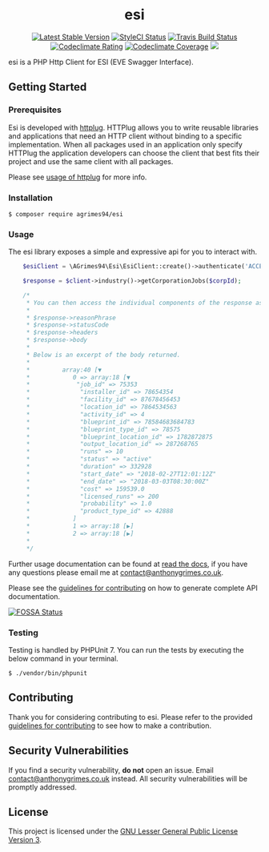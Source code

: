 <h1 align="center">esi</h1>

<p align="center">
<a href="https://packagist.org/packages/aGrimes94/esi"><img src="https://poser.pugx.org/agrimes94/esi/v/stable" alt="Latest Stable Version"></a>
<a href="https://styleci.io/repos/121171717"><img src="https://styleci.io/repos/121171717/shield?branch=master" alt="StyleCI Status"></a>
<a href="https://travis-ci.org/aGrimes94/esi"><img src="https://img.shields.io/travis/aGrimes94/esi.svg" alt="Travis Build Status"></a>
<a href="https://codeclimate.com/github/aGrimes94/esi/maintainability"><img src="https://api.codeclimate.com/v1/badges/b955d3eb7b589cf75597/maintainability" alt="Codeclimate Rating"></a>
<a href="https://codeclimate.com/github/aGrimes94/esi/test_coverage"><img src="https://api.codeclimate.com/v1/badges/b955d3eb7b589cf75597/test_coverage" alt="Codeclimate Coverage"></a>
<a href="https://app.fossa.io/projects/git%2Bgithub.com%2FaGrimes94%2Fesi?ref=badge_shield" alt="FOSSA Status"><img src="https://app.fossa.io/api/projects/git%2Bgithub.com%2FaGrimes94%2Fesi.svg?type=shield"/></a>
</p>

esi is a PHP Http Client for ESI (EVE Swagger Interface).

## Getting Started

### Prerequisites

Esi is developed with [httplug](http://httplug.io/). HTTPlug allows you to write reusable libraries and applications that need
an HTTP client without binding to a specific implementation. When all packages used in an application only specify HTTPlug
the application developers can choose the client that best fits their project and use the same client with all packages.

Please see [usage of httplug](http://docs.php-http.org/en/latest/httplug/usage.html) for more info.

### Installation

``` shell
$ composer require agrimes94/esi 
```

### Usage

The esi library exposes a simple and expressive api for you to interact with.

``` php
    $esiClient = \AGrimes94\Esi\EsiClient::create()->authenticate('ACCESS_TOKEN');

    $response = $client->industry()->getCorporationJobs($corpId);

    /*
     * You can then access the individual components of the response as an associative array via:
     *
     * $response->reasonPhrase
     * $response->statusCode
     * $response->headers
     * $response->body
     *
     * Below is an excerpt of the body returned.
     *
     *         array:40 [▼
     *            0 => array:18 [▼
     *             "job_id" => 75353
     *              "installer_id" => 78654354
     *              "facility_id" => 87678456453
     *              "location_id" => 7864534563
     *              "activity_id" => 4
     *              "blueprint_id" => 78584683684783
     *              "blueprint_type_id" => 78575
     *              "blueprint_location_id" => 1782872875
     *              "output_location_id" => 287268765
     *              "runs" => 10
     *              "status" => "active"
     *              "duration" => 332928
     *              "start_date" => "2018-02-27T12:01:12Z"
     *              "end_date" => "2018-03-03T08:30:00Z"
     *              "cost" => 159539.0
     *              "licensed_runs" => 200
     *              "probability" => 1.0
     *              "product_type_id" => 42888
     *            ]
     *            1 => array:18 [▶]
     *            2 => array:18 [▶]
     *
     */
```

Further usage documentation can be found at [read the docs](http://esi.rtfd.io/), if you have any questions please email me at [contact@anthonygrimes.co.uk](mailto:contact@anthonygrimes.co.uk).

Please see the [guidelines for contributing](CONTRIBUTING.md) on how to generate complete API documentation.


[![FOSSA Status](https://app.fossa.io/api/projects/git%2Bgithub.com%2FaGrimes94%2Fesi.svg?type=large)](https://app.fossa.io/projects/git%2Bgithub.com%2FaGrimes94%2Fesi?ref=badge_large)

### Testing

Testing is handled by PHPUnit 7. You can run the tests by executing the below command in your terminal.

``` shell
$ ./vendor/bin/phpunit
```

## Contributing

Thank you for considering contributing to esi. Please refer to the provided [guidelines for contributing](CONTRIBUTING.md) to see how to make a contribution.

## Security Vulnerabilities

If you find a security vulnerability, **do not** open an issue. Email [contact@anthonygrimes.co.uk](mailto:contact@anthonygrimes.co.uk) instead. All security vulnerabilities will be promptly addressed.

## License

This project is licensed under the [GNU Lesser General Public License Version 3](https://www.gnu.org/licenses/lgpl-3.0.en.html).